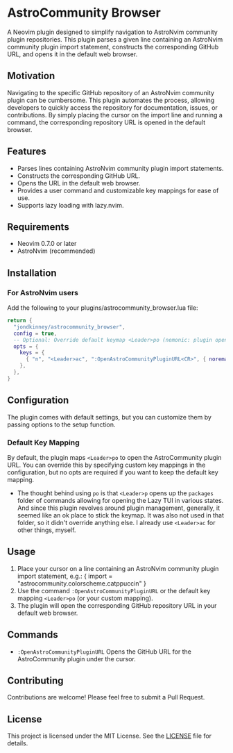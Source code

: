 # AstroCommunity Browser

A Neovim plugin designed to simplify navigation to AstroNvim community plugin repositories. This plugin parses a given line containing an AstroNvim community plugin import statement, constructs the corresponding GitHub URL, and opens it in the default web browser.

## Motivation

Navigating to the specific GitHub repository of an AstroNvim community plugin can be cumbersome. This plugin automates the process, allowing developers to quickly access the repository for documentation, issues, or contributions. By simply placing the cursor on the import line and running a command, the corresponding repository URL is opened in the default browser.

## Features

- Parses lines containing AstroNvim community plugin import statements.
- Constructs the corresponding GitHub URL.
- Opens the URL in the default web browser.
- Provides a user command and customizable key mappings for ease of use.
- Supports lazy loading with lazy.nvim.

## Requirements

- Neovim 0.7.0 or later
- AstroNvim (recommended)

## Installation

### For AstroNvim users

Add the following to your plugins/astrocommunity_browser.lua file:

```lua
return {
  "jondkinney/astrocommunity_browser",
  config = true,
  -- Optional: Override default keymap <Leader>po (nemonic: plugin open)
  opts = {
    keys = {
      { "n", "<Leader>ac", ":OpenAstroCommunityPluginURL<CR>", { noremap = true, silent = true } }
    },
  },
}
```

## Configuration

The plugin comes with default settings, but you can customize them by passing options to the setup function.

### Default Key Mapping

By default, the plugin maps `<Leader>po` to open the AstroCommunity plugin URL. You can override this by specifying custom key mappings in the configuration, but no opts are required if you want to keep the default key mapping.
* The thought behind using `po` is that `<Leader>p` opens up the `packages` folder of commands allowing for opening the Lazy TUI in various states. And since this plugin revolves around plugin management, generally, it seemed like an ok place to stick the keymap. It was also not used in that folder, so it didn't override anything else. I already use `<Leader>ac` for other things, myself.

## Usage

1. Place your cursor on a line containing an AstroNvim community plugin import statement, e.g.:
   { import = "astrocommunity.colorscheme.catppuccin" }
2. Use the command `:OpenAstroCommunityPluginURL` or the default key mapping `<Leader>po` (or your custom mapping).
3. The plugin will open the corresponding GitHub repository URL in your default web browser.

## Commands

- `:OpenAstroCommunityPluginURL` Opens the GitHub URL for the AstroCommunity plugin under the cursor.

## Contributing

Contributions are welcome! Please feel free to submit a Pull Request.

## License

This project is licensed under the MIT License. See the [LICENSE](LICENSE) file for details.
